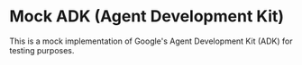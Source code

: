 # Mock ADK (Agent Development Kit)

This is a mock implementation of Google's Agent Development Kit (ADK) for testing purposes.

